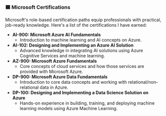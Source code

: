 ### 🟦 Microsoft Certifications
Microsoft's role-based certification paths equip professionals with practical, job-ready knowledge. Here's a list of the certifications I have earned:

- **AI-900: Microsoft Azure AI Fundamentals**
  - Introduction to machine learning and AI concepts on Azure.
- **AI-102: Designing and Implementing an Azure AI Solution**
  - Advanced knowledge in integrating AI solutions using Azure Cognitive Services and machine learning.
- **AZ-900: Microsoft Azure Fundamentals**
  - Core concepts of cloud services and how those services are provided with Microsoft Azure.
- **DP-900: Microsoft Azure Data Fundamentals**
  - Introduction to core data concepts and working with relational/non-relational data in Azure.
- **DP-100: Designing and Implementing a Data Science Solution on Azure**
  - Hands-on experience in building, training, and deploying machine learning models using Azure Machine Learning.
